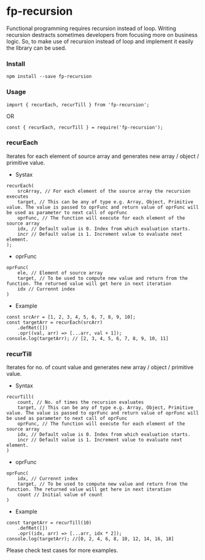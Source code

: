 # fp-recursion

Functional programming requires recursion instead of loop. Writing recursion destracts sometimes developers from focusing more on business logic. So, to make use of recursion instead of loop and implement it easily the library can be used.

### Install

`npm install --save fp-recursion`

### Usage

`import { recurEach, recurTill } from 'fp-recursion';`

OR

`const { recurEach, recurTill } = require('fp-recursion');`


### recurEach

Iterates for each element of source array and generates new array / object / primitive value. 

* Systax 

```
recurEach(
    srcArray, // For each element of the source array the recursion executes
    target, // This can be any of type e.g. Array, Object, Primitive value. The value is passed to oprFunc and return value of oprFunc will be used as parameter to next call of oprFunc
    oprFunc, // The function will execute for each element of the source array
    idx, // Default value is 0. Index from which evaluation starts.
    incr // Default value is 1. Increment value to evaluate next element.
);
```

* oprFunc

```
oprFunc(
    ele, // Element of source array
    target, // To be used to compute new value and return from the function. The returned value will get here in next iteration
    idx // Currennt index
)
```

* Example

```
const srcArr = [1, 2, 3, 4, 5, 6, 7, 8, 9, 10];
const targetArr = recurEach(srcArr)
    .defRet([])
    .opr((val, arr) => [...arr, val + 1]);
console.log(targetArr); // [2, 3, 4, 5, 6, 7, 8, 9, 10, 11]
```

### recurTill

Iterates for no. of count value and generates new array / object / primitive value. 

* Syntax

```
recurTill(
    count, // No. of times the recursion evaluates
    target, // This can be any of type e.g. Array, Object, Primitive value. The value is passed to oprFunc and return value of oprFunc will be used as parameter to next call of oprFunc
    oprFunc, // The function will execute for each element of the source array
    idx, // Default value is 0. Index from which evaluation starts.
    incr // Default value is 1. Increment value to evaluate next element.
)
```

* oprFunc

```
oprFunc(
    idx, // Currennt index
    target, // To be used to compute new value and return from the function. The returned value will get here in next iteration
    count // Initial value of count
)
```

* Example

```
const targetArr = recurTill(10)
    .defRet([])
    .opr((idx, arr) => [...arr, idx * 2]);
console.log(targetArr); //[0, 2, 4, 6, 8, 10, 12, 14, 16, 18]
```

Please check test cases for more examples.